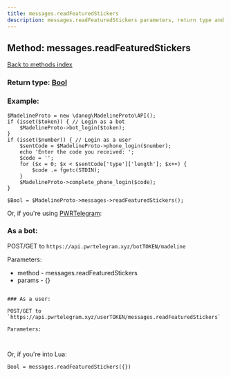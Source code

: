 ```yaml
---
title: messages.readFeaturedStickers
description: messages.readFeaturedStickers parameters, return type and example
---
```

## Method: messages.readFeaturedStickers  
[Back to methods index](index.md)




### Return type: [Bool](../types/Bool.md)

### Example:


```
$MadelineProto = new \danog\MadelineProto\API();
if (isset($token)) { // Login as a bot
    $MadelineProto->bot_login($token);
}
if (isset($number)) { // Login as a user
    $sentCode = $MadelineProto->phone_login($number);
    echo 'Enter the code you received: ';
    $code = '';
    for ($x = 0; $x < $sentCode['type']['length']; $x++) {
        $code .= fgetc(STDIN);
    }
    $MadelineProto->complete_phone_login($code);
}

$Bool = $MadelineProto->messages->readFeaturedStickers();
```

Or, if you're using [PWRTelegram](https://pwrtelegram.xyz):

### As a bot:

POST/GET to `https://api.pwrtelegram.xyz/botTOKEN/madeline`

Parameters:

* method - messages.readFeaturedStickers
* params - {}

```

### As a user:

POST/GET to `https://api.pwrtelegram.xyz/userTOKEN/messages.readFeaturedStickers`

Parameters:



```

Or, if you're into Lua:

```
Bool = messages.readFeaturedStickers({})
```

